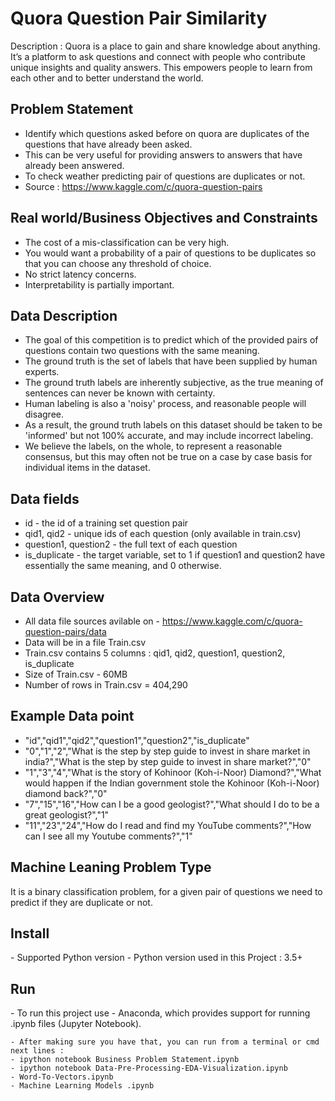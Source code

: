 <h1> Quora Question Pair Similarity</h1>

Description : Quora is a place to gain and share knowledge about anything. 
It’s a platform to ask questions and connect with people who contribute unique insights and quality answers. 
This empowers people to learn from each other and to better understand the world.

<h2>Problem Statement</h2>

- Identify which questions asked before on quora are duplicates of the questions that have already been asked.
- This can be very useful for providing answers to answers that have already been answered.
- To check weather predicting pair of questions are duplicates or not.
- Source : https://www.kaggle.com/c/quora-question-pairs

<h2>Real world/Business Objectives and Constraints</h2>

- The cost of a mis-classification can be very high.
- You would want a probability of a pair of questions to be duplicates so that you can choose any threshold of choice.
- No strict latency concerns.
- Interpretability is partially important.

<h2>Data Description</h2>
  
- The goal of this competition is to predict which of the provided pairs of questions contain two questions with the same meaning. 
- The ground truth is the set of labels that have been supplied by human experts. 
- The ground truth labels are inherently subjective, as the true meaning of sentences can never be known with certainty.
- Human labeling is also a 'noisy' process, and reasonable people will disagree. 
- As a result, the ground truth labels on this dataset should be taken to be 'informed' but not 100% accurate, and may include incorrect labeling. 
- We believe the labels, on the whole, to represent a reasonable consensus, but this may often not be true on a case by case basis for individual items in the dataset.
  
<h2>Data fields</h2>

- id - the id of a training set question pair
- qid1, qid2 - unique ids of each question (only available in train.csv)
- question1, question2 - the full text of each question
- is_duplicate - the target variable, set to 1 if question1 and question2 have essentially the same meaning, and 0 otherwise. 

<h2>Data Overview</h2>

- All data file sources avilable on - https://www.kaggle.com/c/quora-question-pairs/data
- Data will be in a file Train.csv
- Train.csv contains 5 columns : qid1, qid2, question1, question2, is_duplicate
- Size of Train.csv - 60MB
- Number of rows in Train.csv = 404,290  
  
<h2>Example Data point</h2>
  
- "id","qid1","qid2","question1","question2","is_duplicate"
- "0","1","2","What is the step by step guide to invest in share market in india?","What is the step by step guide to invest in share market?","0"
- "1","3","4","What is the story of Kohinoor (Koh-i-Noor) Diamond?","What would happen if the Indian government stole the Kohinoor (Koh-i-Noor) diamond back?","0"
- "7","15","16","How can I be a good geologist?","What should I do to be a great geologist?","1"
- "11","23","24","How do I read and find my YouTube comments?","How can I see all my Youtube comments?","1"
  
<h2>Machine Leaning Problem Type</h2>
It is a binary classification problem, for a given pair of questions we need to predict if they are duplicate or not.

<h2>Install</h2>
- Supported Python version
    - Python version used in this Project : 3.5+

<h2>Run</h2>
    - To run this project use - Anaconda, which provides support for running .ipynb files (Jupyter Notebook). 
    
    - After making sure you have that, you can run from a terminal or cmd next lines :
    - ipython notebook Business Problem Statement.ipynb
    - ipython notebook Data-Pre-Processing-EDA-Visualization.ipynb
    - Word-To-Vectors.ipynb
    - Machine Learning Models .ipynb
 
